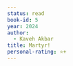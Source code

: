 ```yaml
---
status: read
book-id: 5
year: 2024
author:
  - Kaveh Akbar
title: Martyr!
personal-rating: ⭐+
---
```

